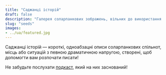 ```yaml
---
title: "Саджанці історій"
draft: false
description: "Галерея соларпанкових зображень, вільних до використання під відкритими ліцензіями"
slug: "seeds"
images:
- ../ua/featured.jpg
---
```


Саджанці історій — короткі, одноабзацні описи соларпанкових спільнот, місць або ситуацій з певною драматичною напругою, створені, щоб допомогти вам розпочати писати!

Не забудьте послухати [подкаст](https://podcast.tomasino.org/), який на них заснований!


<br>